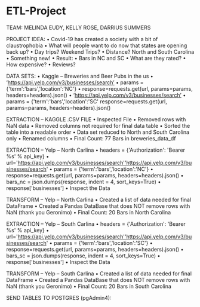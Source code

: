# ETL-Project
TEAM: 
MELINDA EUDY,
KELLY ROSE,
DARRIUS SUMMERS

PROJECT IDEA:
•	Covid-19 has created a society with a bit of claustrophobia
•	What will people want to do now that states are opening back up?
•	Day trips? Weekend Trips?
•	Distance? North and South Carolina
•	Something new!
•	Result: 
•	Bars in NC and SC
•	What are they rated?
•	How expensive?
•	Reviews?

DATA SETS:
•	Kaggle – Breweries and Beer Pubs in the us 
•	‘https://api.yelp.com/v3/businesses/search’
•	params = {'term':'bars','location':'NC'}
•	response=requests.get(url, params=params, headers=headers).json()
•	‘https://api.yelp.com/v3/businesses/search’
•	params = {'term':'bars','location':'SC'
response=requests.get(url, params=params, headers=headers).json()


EXTRACTION – KAGGLE .CSV FILE
•	Inspected File
•	Removed rows with NaN data
•	Removed columns not required for final data table
•	Sorted the table into a readable order
•	Data set reduced to North and South Carolina only
•	Renamed columns
•	Final Count: 77 Bars in breweries_data_df

EXTRACTION – Yelp – North Carlina
•	headers = {'Authorization': 'Bearer %s' % api_key}
•	url='https://api.yelp.com/v3/businesses/search''https://api.yelp.com/v3/businesses/search'
•	params = {'term':'bars','location':'NC'}
•	response=requests.get(url, params=params, headers=headers).json()
•	bars_nc = json.dumps(response, indent = 4, sort_keys=True)
•	response['businesses']
•	Inspect the Data

TRANSFORM – Yelp – North Carlina
•	Created a list of data needed for final DataFrame
•	Created a Pandas DataBase that does NOT remove rows with NaN (thank you Geronimo)
•	Final Count: 20 Bars in North Carolina
 

EXTRACTION – Yelp – South Carlina
•	headers = {'Authorization': 'Bearer %s' % api_key}
•	url='https://api.yelp.com/v3/businesses/search''https://api.yelp.com/v3/businesses/search'
•	params = {'term':'bars','location':'SC'}
•	response=requests.get(url, params=params, headers=headers).json()
•	bars_sc = json.dumps(response, indent = 4, sort_keys=True)
•	response['businesses']
•	Inspect the Data

TRANSFORM – Yelp – South Carlina
•	Created a list of data needed for final DataFrame
•	Created a Pandas DataBase that does NOT remove rows with NaN (thank you Geronimo)
•	Final Count: 20 Bars in South Carolina
 

SEND TABLES TO POSTGRES (pgAdmin4):



